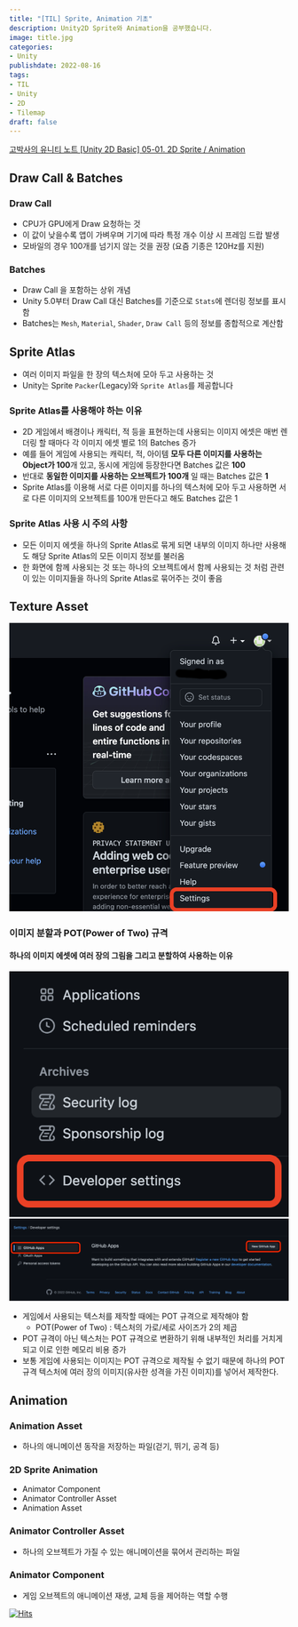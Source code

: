 ```yaml
---
title: "[TIL] Sprite, Animation 기초"
description: Unity2D Sprite와 Animation을 공부했습니다.
image: title.jpg
categories: 
- Unity 
publishdate: 2022-08-16
tags:
- TIL
- Unity
- 2D
- Tilemap
draft: false
---
```


[고박사의 유니티 노트 [Unity 2D Basic] 05-01. 2D Sprite / Animation](https://www.youtube.com/watch?v=jg4nCHgDCFg&list=PLC2Tit6NyVie46nbdEM00wFoojjRlXIcf&index=8)

## Draw Call & Batches
### Draw Call
- CPU가 GPU에게 Draw 요청하는 것
- 이 값이 낮을수록 앱이 가벼우며 기기에 따라 특정 개수 이상 시 프레임 드랍 발생
- 모바일의 경우 100개를 넘기지 않는 것을 권장 (요즘 기종은 120Hz를 지원)

### Batches
- Draw Call 을 포함하는 상위 개념
- Unity 5.0부터 Draw Call 대신 Batches를 기준으로 `Stats`에 렌더링 정보를 표시함
- Batches는 `Mesh`, `Material`, `Shader`, `Draw Call` 등의 정보를 종합적으로 계산함

## Sprite Atlas
- 여러 이미지 파일을 한 장의 텍스처에 모아 두고 사용하는 것
- Unity는 Sprite `Packer`(Legacy)와 `Sprite Atlas`를 제공합니다

### Sprite Atlas를 사용해야 하는 이유
- 2D 게임에서 배경이나 캐릭터, 적 등을 표현하는데 사용되는 이미지 에셋은 매번 렌더링 할 때마다 각 이미지 에셋 별로 1의 Batches 증가
- 예를 들어 게임에 사용되는 캐릭터, 적, 아이템 **모두 다른 이미지를 사용하는 Object가 100**개 있고, 동시에 게임에 등장한다면 Batches 값은 **100**
- 반대로 **동일한 이미지를 사용하는 오브젝트가 100개** 일 때는 Batches 값은 **1**
- Sprite Atlas를 이용해 서로 다른 이미지를 하나의 텍스처에 모아 두고 사용하면 서로 다른 이미지의 오브젝트를 100개 만든다고 해도 Batches 값은 1
 
### Sprite Atlas 사용 시 주의 사항
- 모든 이미지 에셋을 하나의 Sprite Atlas로 묶게 되면 내부의 이미지 하나만 사용해도 해당 Sprite Atlas의 모든 이미지 정보를 불러옴
- 한 화면에 함께 사용되는 것 또는 하나의 오브젝트에서 함께 사용되는 것 처럼 관련이 있는 이미지들을 하나의 Sprite Atlas로 묶어주는 것이 좋음

## Texture Asset
![Texture Asset](../Github%20Apps%20세부%20설정%20및%20생성/1.png)

### 이미지 분할과 POT(Power of Two) 규격
#### 하나의 이미지 에셋에 여러 장의 그림을 그리고 분할하여 사용하는 이유
![이미지 크기에 따른 메모리 POT 공간 비교](../Github%20Apps%20세부%20설정%20및%20생성/2.png)
![유사한 성격의 이미지를 모아서 제작된 POT 규격 이미지](../Github%20Apps%20세부%20설정%20및%20생성/3.png)

- 게임에서 사용되는 텍스처를 제작할 때에는 POT 규격으로 제작해야 함
	- POT(Power of Two) : 텍스처의 가로/세로 사이즈가 2의 제곱
- POT 규격이 아닌 텍스처는 POT 규격으로 변환하기 위해 내부적인 처리를 거치게 되고 이로 인한 메모리 비용 증가
- 보통 게임에 사용되는 이미지는 POT 규격으로 제작될 수 없기 때문에 하나의 POT 규격 텍스처에 여러 장의 이미지(유사한 성격을 가진 이미지)를 넣어서 제작한다.

## Animation
### Animation Asset
- 하나의 애니메이션 동작을 저장하는 파일(걷기, 뛰기, 공격 등)

### 2D Sprite Animation
- Animator Component
- Animator Controller Asset
- Animation Asset

### Animator Controller Asset
- 하나의 오브젝트가 가질 수 있는 애니메이션을 묶어서 관리하는 파일

### Animator Component
- 게임 오브젝트의 애니메이션 재생, 교체 등을 제어하는 역할 수행


[![Hits](https://hits.seeyoufarm.com/api/count/incr/badge.svg?url=https%3A%2F%2Fdev-woong.io%2F2022.08.17-0001&count_bg=%233D91C8&title_bg=%23555555&icon=&icon_color=%23E7E7E7&title=%EC%A1%B0%ED%9A%8C%EC%88%98&edge_flat=true)](https://hits.seeyoufarm.com)